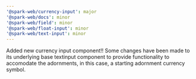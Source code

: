 ```yaml
---
'@spark-web/currency-input': major
'@spark-web/docs': minor
'@spark-web/field': minor
'@spark-web/float-input': minor
'@spark-web/text-input': minor
---
```


Added new currency input component!! Some changes have been made to its
underlying base textinput component to provide functionality to accomodate the
adornments, in this case, a starting adornment currency symbol.
